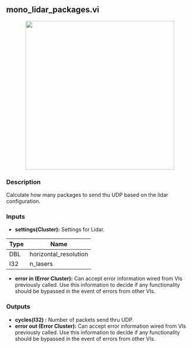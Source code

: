 ## mono_lidar_packages.vi
<p align="center">
<img src="https://github.com/monoDriveIO/client/raw/master/WikiPhotos/LV_client/utilities/mono__lidar__packagesc.png" width="400"  />
</p>

### Description 
Calculate how many packages to send thu UDP based on the lidar configuration.

### Inputs

- **settings(Cluster):** Settings for Lidar.

| Type  | Name   |
| ------------ | ------------ |
|DBL  | horizontal_resolution |
|I32 | n_lasers  |
- **error in (Error Cluster):** Can accept error information wired from VIs previously called. Use this information to decide if any functionality should be bypassed in the event of errors from other VIs.


### Outputs

- **cycles(I32) :** Number of packets send thru UDP.
- **error out (Error Cluster):** Can accept error information wired from VIs previously called. Use this information to decide if any functionality should be bypassed in the event of errors from other VIs.
